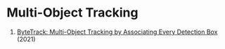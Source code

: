 # Multi-Object Tracking
1. [ByteTrack: Multi-Object Tracking by Associating Every Detection Box](https://arxiv.org/abs/2110.06864) (2021)



